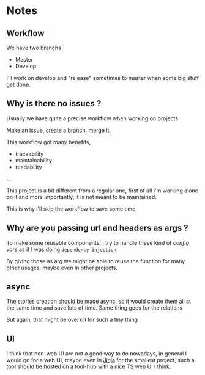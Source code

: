 # Notes

## Workflow
We have two branchs

- Master
- Develop

I'll work on develop and "release" sometimes to master when some big stuff get done.

## Why is there no issues ?
Usually we have quite a precise workflow when working on projects.

Make an issue, create a branch, merge it.

This workflow got many benefits, 
- traceability
- maintainability
- readability

...

This project is a bit different from a regular one, first of all i'm working alone on it and more importantly, it is not meant to be maintained.

This is why i'll skip the workflow to save some time.

## Why are you passing url and headers as args ?
To make some reusable components, I try to handle these kind of *config vars* as if I was doing `dependency injection`.

By giving those as arg we might be able to reuse the function for many other usages, maybe even in other projects.


## async
The stories creation should be made async, so it would create them all at the same time and save lots of time. Same thing goes for the relations

But again, that might be overkill for such a tiny thing

## UI
I think that non-web UI are not a good way to do nowadays, in general I would go for a web UI, maybe even in [Jinja](https://jinja.palletsprojects.com/en/3.1.x/) for the smallest project, such a tool should be hosted on a tool-hub with a nice TS web UI I think. 